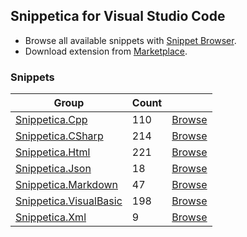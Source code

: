 ## Snippetica for Visual Studio Code

* Browse all available snippets with [Snippet Browser](http://pihrt.net/snippetica/snippets?engine=vscode).
* Download extension from [Marketplace](http://marketplace.visualstudio.com/search?term=publisher%3A"Josef%20Pihrt"%20Snippetica&target=vscode&sortBy=Name).

### Snippets

Group|Count| |
--- | --- | ---:
[Snippetica.Cpp](http://github.com/josefpihrt/snippetica/blob/master/source/Snippetica.VisualStudio/Snippetica.Cpp/README.md)|110|[Browse](http://pihrt.net/snippetica/snippets?engine=vscode&language=cpp)
[Snippetica.CSharp](http://github.com/josefpihrt/snippetica/blob/master/source/Snippetica.VisualStudio/Snippetica.CSharp/README.md)|214|[Browse](http://pihrt.net/snippetica/snippets?engine=vscode&language=csharp)
[Snippetica.Html](http://github.com/josefpihrt/snippetica/blob/master/source/Snippetica.VisualStudio/Snippetica.Html/README.md)|221|[Browse](http://pihrt.net/snippetica/snippets?engine=vscode&language=html)
[Snippetica.Json](http://github.com/josefpihrt/snippetica/blob/master/source/Snippetica.VisualStudio/Snippetica.Json/README.md)|18|[Browse](http://pihrt.net/snippetica/snippets?engine=vscode&language=json)
[Snippetica.Markdown](http://github.com/josefpihrt/snippetica/blob/master/source/Snippetica.VisualStudio/Snippetica.Markdown/README.md)|47|[Browse](http://pihrt.net/snippetica/snippets?engine=vscode&language=markdown)
[Snippetica.VisualBasic](http://github.com/josefpihrt/snippetica/blob/master/source/Snippetica.VisualStudio/Snippetica.VisualBasic/README.md)|198|[Browse](http://pihrt.net/snippetica/snippets?engine=vscode&language=vb)
[Snippetica.Xml](http://github.com/josefpihrt/snippetica/blob/master/source/Snippetica.VisualStudio/Snippetica.Xml/README.md)|9|[Browse](http://pihrt.net/snippetica/snippets?engine=vscode&language=xml)
